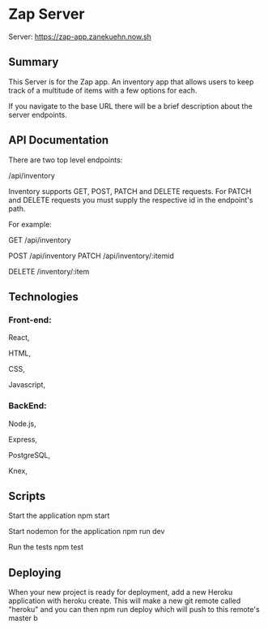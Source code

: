 # Zap Server
Server: https://zap-app.zanekuehn.now.sh

## Summary
This Server is for the Zap app. An inventory app that allows users to keep track of a multitude of items with a few options for each.

If you navigate to the base URL there will be a brief description about the server endpoints.

 ## API Documentation
There are two top level endpoints:

/api/inventory

Inventory supports GET, POST, PATCH and DELETE requests. For PATCH and DELETE requests you must supply the respective id in the endpoint's path.

For example:

GET /api/inventory


POST /api/inventory
PATCH /api/inventory/:itemid

DELETE /inventory/:item

## Technologies
### Front-end: 
React, 

HTML, 

CSS, 

Javascript, 



### BackEnd: 
Node.js, 

Express, 

PostgreSQL, 

Knex, 



## Scripts
Start the application npm start

Start nodemon for the application npm run dev

Run the tests npm test

## Deploying
When your new project is ready for deployment, add a new Heroku application with heroku create. This will make a new git remote called "heroku" and you can then npm run deploy which will push to this remote's master b